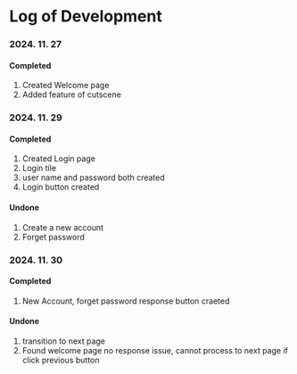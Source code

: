 # Log of Development

### 2024. 11. 27
#### Completed
1. Created Welcome page
2. Added feature of cutscene

### 2024. 11. 29
#### Completed
1. Created Login page
2. Login tile
3. user name and password both created
4. Login button created

#### Undone
1. Create a new account 
2. Forget password

### 2024. 11. 30
#### Completed
1. New Account, forget password response button craeted

#### Undone
1. transition to next page
2. Found welcome page no response issue, 
cannot process to next page if click previous button